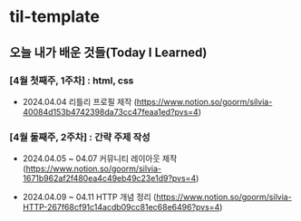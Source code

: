 # til-template

## 오늘 내가 배운 것들(Today I Learned)

### [4월 첫째주, 1주차] : html, css

- 2024.04.04
  리틀리 프로필 제작 (https://www.notion.so/goorm/silvia-40084d153b4742398da73cc47feaa1ed?pvs=4)

### [4월 둘째주, 2주차] : 간략 주제 작성 

- 2024.04.05 ~ 04.07
  커뮤니티 레이아웃 제작 (https://www.notion.so/goorm/silvia-1671b962af2f480ea4c49eb49c23e1d9?pvs=4)

- 2024.04.09 ~ 04.11
  HTTP 개념 정리 (https://www.notion.so/goorm/silvia-HTTP-267f68cf91c14acdb09cc81ec68e6496?pvs=4)


